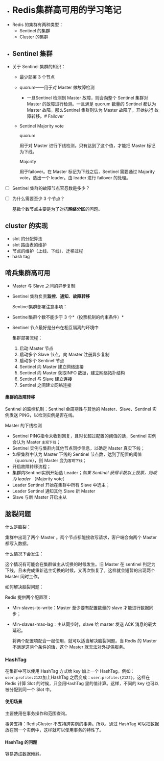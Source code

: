 - # Redis集群高可用的学习笔记
- Redis 的集群有两种类型：
	- Sentinel 的集群
	- Cluster 的集群
- ## Sentinel 集群
- 关于 Sentinel 集群的知识：
	- 最少部署 3 个节点
	- quorum——用于对 Master 做故障检测
		- 一旦Sentinel 检测到 Master 故障，则会向整个 Sentinel 集群对 Master 的故障进行检测。一旦满足 quorum 数量的 Sentinel 都认为 Master 故障。那么Sentinel 集群则认为 Master 故障了，开始执行 故障转移。# Failover
	- Sentinel Majority vote
	  
	  quorum
	  
	  用于对 Master 进行下线检测，只有达到了这个值，才能把 Master 标记为下线。
	  
	  Majority
	  
	  用于failover。在 Master 标记为下线之后，Sentinel 需要通过 Majority vote，选出一个 leader。由 leader 进行 failover 的处理。
- [ ] Sentinel 集群的故障节点容忍数是多少？
- [ ] 为什么需要至少 3 个节点？
  
  
  
  基数个数节点主要是为了对抗**网络分区**的问题。
## cluster 的实现
- slot 的分配算法
- slot 路由表的维护
- 节点的维护（上线、下线）、迁移过程
- hash tag
## 哨兵集群高可用
- Master 与 Slave 之间的异步复制
- Sentinel 集群负责**监控**、**通知**、**故障转移**
  
  
  
  Sentinel集群部署注意事项：
- Sentinel集群个数不能少于 3 个*（投票机制的约束条件）*
- Sentinel 节点最好是分布在相互隔离的环境中
  
  
  
  集群部署流程：
  
  1. 启动 Master 节点
  2. 启动多个 Slave 节点，向 Master 注册异步复制
  3. 启动多个 Sentinel 节点
  4. Sentinel 向 Master 建立网络连接
  5. Sentinel 向 Master 获取INFO 数据，建立网络拓扑结构
  6. Sentinel 与 Slave 建立连接
  7. Sentinel 之间建立网络连接
#### 集群的故障转移

Sentinel 的监控机制：Sentinel 会周期性与其他的 Master、Slave、Sentinel 实例发送 PING，以检测实例是否在线。



Master 的下线检测
- Sentinel PING指令未收到回复，且时长超过配置的阈值的话，Sentinel 实例会认为 Master `主观下线`；
- Sentinel 实例与集群内其他节点同步信息，以确定 Master 真实下线；
- 如果集群中认为 Master 下线的 Sentinel 节点数，达到了配置的阈值（quorum），则 Master 变为`客观下线`；
- 开启故障转移流程；
- 集群内Sentinel实例开始选 Leader；*如果 Sentinel 获得半数以上投票，则成为 leader* （Majority vote）
- Leader Sentinel 开始在集群中所有 Slave 中选主；
- Leader Sentinel 通知其他 Slave 新 Master
- Slave 与新 Master 开启主从
## 脑裂问题

什么是脑裂：

集群中出现了两个 Master 。两个节点都能接收写请求，客户端会向两个 Master 都写入数据。



什么情况下会发生：

这个情况有可能会在集群做主从切换的时候发生。旧 Master 在 sentinel 判定为下线，且未完成重新选主切换的时候，又再次恢复了。这样就会短暂的出现两个 Master 同时工作。



如何解决脑裂问题：

Redis 提供两个配置项：
- Min-slaves-to-write：Master 至少要有配置数量的 slave 才能进行数据同步；
- Min-slaves-max-lag：主从同步时，slave 给 master 发送 ACK 消息的最大延迟。
  
  将两个配置项配合一起使用，就可以适当解决脑裂问题。当 Redis 的 Master 不满足这两个条件的话，这个 Master 就无法对外提供服务。
### HashTag

在集群中可以使用 HashTag 方式给 key 加上一个 HashTag。例如：`user:profile:2122`加上HashTag 之后变成：`user:profile:{2122}`。这样在 Redis 计算 Slot 的时候，只会用HashTag 里的值计算。这样，不同的 key 也可以被分配到同一个 Slot 中。
#### 使用场景

主要使用在事务操作和范围查询。

事务支持：RedisCluster 不支持跨实例的事务。所以，通过 HashTag 可以把数据放在同一个实例中，这样就可以使用事务的特性了。
#### HashTag 的问题

容易造成数据倾斜。